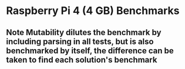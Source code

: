 # Raspberry Pi 4 (4 GB) Benchmarks

## Note Mutability dilutes the benchmark by including parsing in all tests, but is also benchmarked by itself, the difference can be taken to find each solution's benchmark

```

```